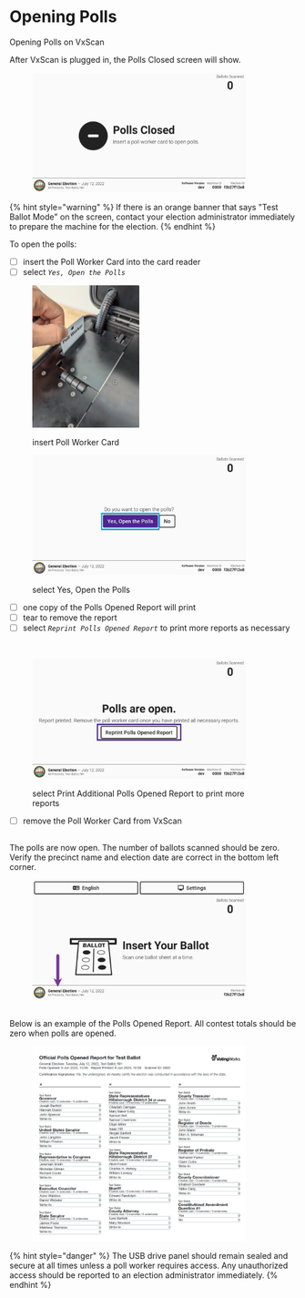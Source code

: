 # Opening Polls

Opening Polls on VxScan

After VxScan is plugged in, the Polls Closed screen will show.

<figure><img src="../user-manual/.gitbook/assets/image (12).png" alt="" width="375"><figcaption></figcaption></figure>

{% hint style="warning" %}
If there is an orange banner that says "Test Ballot Mode" on the screen, contact your election administrator immediately to prepare the machine for the election.
{% endhint %}

To open the polls:

* [ ] insert the Poll Worker Card into the card reader
* [ ] select _`Yes, Open the Polls`_

<div>

<figure><img src="../user-manual/.gitbook/assets/VxScan insert poll worker card 2 (1).png" alt="" width="188"><figcaption><p>insert Poll Worker Card</p></figcaption></figure>

 

<figure><img src="../user-manual/.gitbook/assets/VxScan Yes Open the Polls.png" alt="" width="375"><figcaption><p>select Yes, Open the Polls</p></figcaption></figure>

</div>

* [ ] one copy of the Polls Opened Report will print
* [ ] tear to remove the report
* [ ] select _`Reprint Polls Opened Report`_ to print more reports as necessary

<div>

<figure><img src="../user-manual/.gitbook/assets/VxScan Polls Opened Report.png" alt="" width="188"><figcaption></figcaption></figure>

 

<figure><img src="../user-manual/.gitbook/assets/VxScan Polls are open Reprint Polls Opened Report.png" alt="" width="375"><figcaption><p>select Print Additional Polls Opened Report to print more reports</p></figcaption></figure>

</div>

* [ ] remove the Poll Worker Card from VxScan

##

The polls are now open. The number of ballots scanned should be zero. Verify the precinct name and election date are correct in the bottom left corner.

<figure><img src="../user-manual/.gitbook/assets/image (11).png" alt="" width="375"><figcaption></figcaption></figure>

##

Below is an example of the Polls Opened Report. All contest totals should be zero when polls are opened.

<figure><img src="../user-manual/.gitbook/assets/image (472).png" alt="" width="375"><figcaption></figcaption></figure>

{% hint style="danger" %}
The USB drive panel should remain sealed and secure at all times unless a poll worker requires access. Any unauthorized access should be reported to an election administrator immediately.
{% endhint %}

